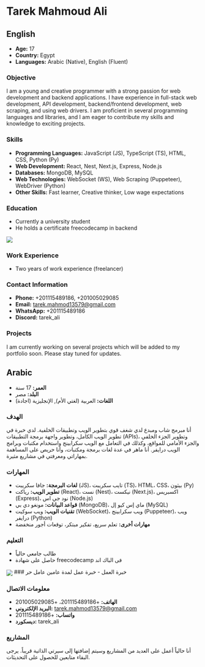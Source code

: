 # Tarek Mahmoud Ali

## English

- **Age:** 17
- **Country:** Egypt
- **Languages:** Arabic (Native), English (Fluent)

### Objective
I am a young and creative programmer with a strong passion for web development and backend applications. I have experience in full-stack web development, API development, backend/frontend development, web scraping, and using web drivers. I am proficient in several programming languages and libraries, and I am eager to contribute my skills and knowledge to exciting projects.

### Skills
- **Programming Languages:** JavaScript (JS), TypeScript (TS), HTML, CSS, Python (Py)
- **Web Development:** React, Nest, Next.js, Express, Node.js
- **Databases:** MongoDB, MySQL
- **Web Technologies:** WebSocket (WS), Web Scraping (Puppeteer), WebDriver (Python)
- **Other Skills:** Fast learner, Creative thinker, Low wage expectations
  
### Education
- Currently a university student
- He holds a certificate freecodecamp in backend
<img src="https://media.discordapp.net/attachments/855518791362412569/1149998062463361034/image.png?width=603&height=402" align="center"/>

### Work Experience
- Two years of work experience (freelancer)
### Contact Information
- **Phone:** +201115489186, +201005029085
- **Email:** tarek.mahmod13579@gmail.com
- **WhatsApp:** +201115489186
- **Discord:** tarek_ali

### Projects
I am currently working on several projects which will be added to my portfolio soon. Please stay tuned for updates.

## Arabic

- **العمر:** 17 سنة
- **البلد:** مصر
- **اللغات:** العربية (لغتي الأم), الإنجليزية (اجادة)

### الهدف
أنا مبرمج شاب ومبدع لدي شغف قوي بتطوير الويب وتطبيقات الخلفية. لدي خبرة في تطوير الويب الكامل، وتطوير واجهة برمجة التطبيقات (APIs)، وتطوير الجزء الخلفي والجزء الأمامي للمواقع، وكذلك في التعامل مع الويب سكرابينج واستخدام مكتبات وبرامج الويب درايفر. أنا ماهر في عدة لغات برمجة ومكتبات، وأنا حريص على المساهمة بمهاراتي ومعرفتي في مشاريع مثيرة.

### المهارات
- **لغات البرمجة:** جافا سكريبت (JS)، تايب سكريبت (TS)، HTML، CSS، بيثون (Py)
- **تطوير الويب:** رياكت (React)، نست (Nest)، نيكست (Next.js)، اكسبريس (Express)، نود جي اس (Node.js)
- **قواعد البيانات:** مونغو دي بي (MongoDB)، ماي إس كيو إل (MySQL)
- **تقنيات الويب:** ويب سوكيت (WebSocket)، ويب سكرابينج (Puppeteer)، ويب درايفر (Python)
- **مهارات أخرى:** تعلم سريع، تفكير مبتكر، توقعات أجور منخفضة

### التعليم
- طالب جامعي حالياً
- حاصل على شهادة freecodecamp فى الباك اند
<img src="https://media.discordapp.net/attachments/855518791362412569/1149998062463361034/image.png?width=603&height=402" align="center"/>
### خبرة العمل
- خبرة عمل لمدة عامين عامل حر

### معلومات الاتصال
- **الهاتف:** +201115489186، +201005029085
- **البريد الإلكتروني:** tarek.mahmod13579@gmail.com
- **واتساب:** +201115489186
- **ديسكورد:** tarek_ali

### المشاريع
أنا حالياً أعمل على العديد من المشاريع وسيتم إضافتها إلى سيرتي الذاتية قريباً. يرجى البقاء متابعين للحصول على التحديثات.
